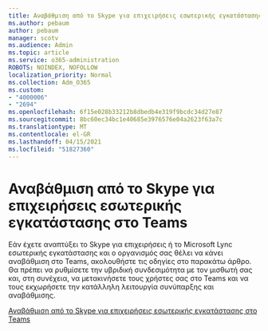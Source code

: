 ```yaml
---
title: Αναβάθμιση από το Skype για επιχειρήσεις εσωτερικής εγκατάστασης στο Teams
ms.author: pebaum
author: pebaum
manager: scotv
ms.audience: Admin
ms.topic: article
ms.service: o365-administration
ROBOTS: NOINDEX, NOFOLLOW
localization_priority: Normal
ms.collection: Adm_O365
ms.custom:
- "4000006"
- "2694"
ms.openlocfilehash: 6f15e028b33212b8dbedb4e319f9bcdc34d27e87
ms.sourcegitcommit: 8bc60ec34bc1e40685e3976576e04a2623f63a7c
ms.translationtype: MT
ms.contentlocale: el-GR
ms.lasthandoff: 04/15/2021
ms.locfileid: "51827360"
---
```

# <a name="upgrade-from-skype-for-business-on-premises-to-teams"></a>Αναβάθμιση από το Skype για επιχειρήσεις εσωτερικής εγκατάστασης στο Teams

Εάν έχετε αναπτύξει το Skype για επιχειρήσεις ή το Microsoft Lync εσωτερικής εγκατάστασης και ο οργανισμός σας θέλει να κάνει αναβάθμιση στο Teams, ακολουθήστε τις οδηγίες στο παρακάτω άρθρο. Θα πρέπει να ρυθμίσετε την υβριδική συνδεσιμότητα με τον μισθωτή σας και, στη συνέχεια, να μετακινήσετε τους χρήστες σας στο Teams και να τους εκχωρήσετε την κατάλληλη λειτουργία συνύπαρξης και αναβάθμισης. 

[Αναβάθμιση από το Skype για επιχειρήσεις εσωτερικής εγκατάστασης στο Teams](https://docs.microsoft.com/MicrosoftTeams/upgrade-to-teams-execute-skypeforbusinesshybridonprem)

